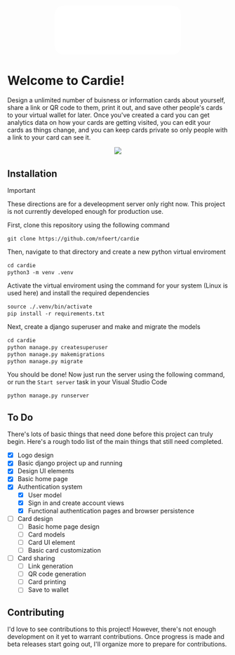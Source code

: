 <p align="center">
    <img src="repo/images/logo_light.png" style="border-radius:20px; width:30vw;">
</p>

# Welcome to Cardie!
Design a unlimited number of buisness or information cards about yourself, share a link or QR code to them, print it out, and save other people's cards to your virtual wallet for later. Once you've created a card you can get analytics data on how your cards are getting visited, you can edit your cards as things change, and you can keep cards private so only people with a link to your card can see it.

<p align="center">
  <a href="https://skillicons.dev">
    <img src="https://skillicons.dev/icons?i=django,python,html,css,js,github,git"/>
  </a>
</p>

## Installation

> [!IMPORTANT]
> These directions are for a develeopment server only right now. This project is not currently developed enough for production use.


First, clone this repository using the following command
```
git clone https://github.com/nfoert/cardie
```

Then, navigate to that directory and create a new python virtual enviroment
```
cd cardie
python3 -m venv .venv
```

Activate the virtual enviroment using the command for your system (Linux is used here) and install the required dependencies
```
source ./.venv/bin/activate
pip install -r requirements.txt
```

Next, create a django superuser and make and migrate the models
```
cd cardie
python manage.py createsuperuser
python manage.py makemigrations
python manage.py migrate
```

You should be done! Now just run the server using the following command, or run the `Start server` task in your Visual Studio Code
```
python manage.py runserver
```

## To Do
There's lots of basic things that need done before this project can truly begin. Here's a rough todo list of the main things that still need completed.

- [x] Logo design
- [x] Basic django project up and running
- [x] Design UI elements
- [x] Basic home page
- [x] Authentication system
  - [x] User model
  - [x] Sign in and create account views
  - [x] Functional authentication pages and browser persistence
- [ ] Card design
  - [ ] Basic home page design
  - [ ] Card models
  - [ ] Card UI element
  - [ ] Basic card customization
- [ ] Card sharing
  - [ ] Link generation
  - [ ] QR code generation
  - [ ] Card printing
  - [ ] Save to wallet

## Contributing
I'd love to see contributions to this project! However, there's not enough development on it yet to warrant contributions. Once progress is made and beta releases start going out, I'll organize more to prepare for contributions.